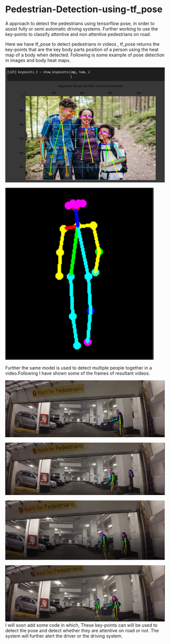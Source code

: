# Pedestrian-Detection-using-tf_pose
A approach to detect the pedestrians using tensorflow pose, in order to assist fully or semi automatic driving systems. Further working to use the key-points to classify attentive and non attentive pedestrians on road.

Here we have tf_pose to detect pedestrians in videos , tf_pose returns the key-points that are the key body parts position of a person using the heat map of a body when detected.
Following is some example of pose detection in images and body heat maps.

![alt text](images/many_key.PNG)

![alt text](images/inputimage1_skeleton.PNG)

Further the same model is used to detect multiple people together in a video.Following I have shown some of the frames of resultant videos.

![alt text](images/out1.PNG)

![alt text](images/out2.PNG)

![alt text](images/out3.PNG)

![alt text](images/out4.PNG)
I will soon add some code in which, These key-points can will be used to detect the pose and detect whether they are attentive on road or not. The system will further alert the driver or the driving system.

